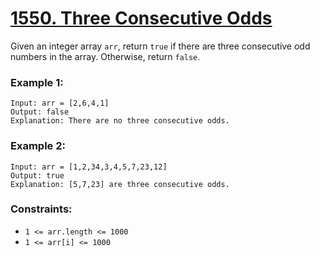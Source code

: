 # [1550. Three Consecutive Odds](https://leetcode.com/problems/three-consecutive-odds/)

Given an integer array `arr`, return `true` if there are three consecutive odd numbers in the array. Otherwise, return `false`.

### Example 1:
```
Input: arr = [2,6,4,1]
Output: false
Explanation: There are no three consecutive odds.
```
### Example 2:
```
Input: arr = [1,2,34,3,4,5,7,23,12]
Output: true
Explanation: [5,7,23] are three consecutive odds.
```

### Constraints:
- `1 <= arr.length <= 1000`
- `1 <= arr[i] <= 1000`

